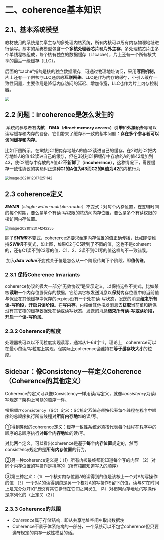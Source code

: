 # 二、coherence基本知识

## 2.1、基本系统模型

​	教材使用的系统是共享主存的多处理内核系统，所有内核可以所有内存物理地址进行读写。基本的系统模型包含一个**多核处理器芯片**和**片外主存**，多处理核芯片由多个单线程核组成，每个核有独立的数据缓存（L1cache），片上还有一个所有核共享的最后一级缓存（LLC）。

​	后面的“cache”指的是核的独立数据缓存，可通过物理地址访问，采用**写回机制**，片上还有一个供核与LLC通信的**互联网络**。LLC是作为内存的缓存，不引入缓存一致性问题，主要作用是降低内存访问的延迟、增加带宽，LLC也作为片上内存控制器。

<img src="C:\Users\lshlab\AppData\Roaming\Typora\typora-user-images\image-20210123171429423.png" style="zoom:80%;" />

## 2.2  问题：incoherence是怎么发生的

​	系统的参与者有**内核**、**DMA（direct memory access）引擎**和**外接设备**等可以读写缓存和内存的设备，它们带来了缓存不一致的基本问题：**存在多个参与者可以访问缓存和内存**。

​	比如下图所示，在1时刻C1把内存地址A的值42读进自己的缓存，在2时刻C2把内存地址A的值42读进自己的缓存，但在3时刻C1把缓存中存放的A的值42增加到43，使C2缓存中存放的A值42**不新鲜**了（**incoherence**），这种情况下，需要缓存一致性协议的实现纠正这种**C1的A值为43而C2的A值为42**的内核行为

<img src="C:\Users\lshlab\AppData\Roaming\Typora\typora-user-images\image-20210123173251142.png" alt="image-20210123173251142" style="zoom:80%;" />

## 2.3 coherence定义

​	***SWMR***（*single-writer-multiple-reader*）不变式：对每个内存位置，在逻辑时间的每个时期，要么是单个有读-写权限的核访问内存位置，要么是多个有读权限的核访问内存位置。

<img src="C:\Users\lshlab\AppData\Roaming\Typora\typora-user-images\image-20210123174242255.png" alt="image-20210123174242255" style="zoom:80%;" />

​	除了***SWMR***不变式，coherence还要求给定内存位置的值正确传播，比如即便维持***SWMR***不变式，如上图，如果C2与C5读到了不同的值，这也不是coherent的，还有C1读不到C3写的值、C1、2、3读不到C1写的值这样的不一致错误。

​	加入***data value***不变式关于值是怎么从一个阶段传向下个阶段，即**值传递**。

### 2.3.1 保持Coherence Invariants

​	coherence协议的很大一部分“无效协议”是显示定义，以保持这些不变式，比如某核**读取**一个内存位置保存的数据，它给其它核发送消息以**保持**内存位置中的当前值与保证在其他缓存中保存的copies没有一个处在读-写状态，发送的消息**结束所有读-写阶段，开启只读阶段**。在**写内存**，内核给其他核发消息去**获取**当前值和确保没有其它核的缓存数据处在读或读写状态，发送的消息**结束所有读-写或读阶段，开启一个读-写阶段**。

### 2.3.2 Coherence的粒度

​	处理器核可以以不同粒度实现读写，通常从1~64字节。理论上，coherence可以在最小的读/写粒度上实现，但实际上coherence会维持在**等于缓存块大小**的粒度。

## Sidebar：像Consistency一样定义Coherence（Coherence的其他定义）

​	Coherence的定义可以像Consistency一样用读/写定义，就像*consistency*为读/写规定了架构上可见的顺序一样。

根据顺序consistency（SC）定义：SC规定系统必须按代表每个线程在程序中顺序的总顺序执行所有线程对**所有内存地址**的读/写。

①得到类似的coherence定义：缓存一致性系统必须按代表每个线程在程序中的顺序的总顺序执行对**每个内存地址**的读/写。

对比两个定义，可以看出coherence是基于**每个内存位置**规定的，然而consistency规定的是**所有内存位置**的行为。

②另一种coherence定义是：（1）所有内核最终都能知道每个写的内容 （2）对同个内存位置的写操作是排序的（所有核都知道写入的顺序）

③第三种定义：（1）一个核对内存位置A的读得到的值是该核上一个对A的写操作的值 （2）一个对A的读得到的是另一个核对A的写操作S留下的值，读与S“在时间上是充分分开的”且没有其它存储在它们之间发生 （3）对相同内存地址的写操作是序列化的（上定义（2））

### 2.3.3 Coherence的范围

* *Coherence*属于存储结构，即从共享地址空间中取出数据块
* Coherence不属于体系结构的一部分，一个系统可以不包含coherence但只要遵守规定的内存一致性模型的话。